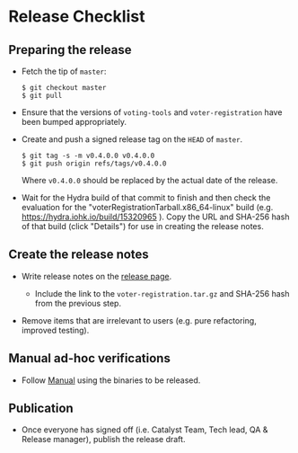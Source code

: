 # Release Checklist

## Preparing the release

- Fetch the tip of `master`:

  ```shell
  $ git checkout master
  $ git pull
  ```

- Ensure that the versions of `voting-tools` and `voter-registration` have been bumped appropriately.

- Create and push a signed release tag on the `HEAD` of `master`.

  ```shell
  $ git tag -s -m v0.4.0.0 v0.4.0.0
  $ git push origin refs/tags/v0.4.0.0
  ```

  Where `v0.4.0.0` should be replaced by the actual date of the release.

- Wait for the Hydra build of that commit to finish and then check the evaluation for the "voterRegistrationTarball.x86_64-linux" build (e.g. https://hydra.iohk.io/build/15320965 ). Copy the URL and SHA-256 hash of that build (click "Details") for use in creating the release notes.

## Create the release notes

- Write release notes on the [release page](https://github.com/input-output-hk/voting-tools/releases).
  - Include the link to the `voter-registration.tar.gz` and SHA-256 hash from the previous step.

- Remove items that are irrelevant to users (e.g. pure refactoring, improved testing).

## Manual ad-hoc verifications

- Follow [Manual](https://github.com/input-output-hk/voting-tools/blob/master/MANUAL.md) using the binaries to be released.

## Publication

- Once everyone has signed off (i.e. Catalyst Team, Tech lead, QA & Release manager), publish the release draft.
